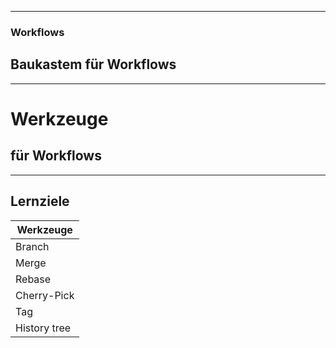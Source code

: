 
---

### Workflows

## Baukastem für Workflows

---


# Werkzeuge

## für Workflows


---


## Lernziele

| Werkzeuge             |
|-----------------------|
| Branch                |
| Merge                 |
| Rebase                |
| Cherry-Pick           |
| Tag                   |
| History tree          |
